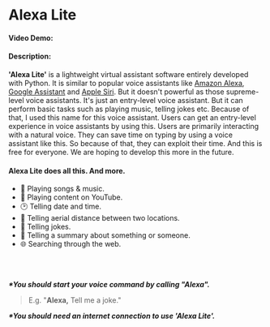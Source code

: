 # Alexa Lite
#### Video Demo: <URL HERE>
#### Description:

**'Alexa Lite'** is a lightweight virtual assistant software entirely developed with Python. It is similar to popular voice assistants like [Amazon Alexa](https://developer.amazon.com/alexa), [Google Assistant](https://assistant.google.com/) and [Apple Siri](https://www.apple.com/siri/). But it doesn't powerful as those supreme-level voice assistants. It's just an entry-level voice assistant. But it can perform basic tasks such as playing music, telling jokes etc. Because of that, I used this name for this voice assistant. Users can get an entry-level experience in voice assistants by using this. Users are primarily interacting with a natural voice. They can save time on typing by using a voice assistant like this. So because of that, they can exploit their time. And this is free for everyone. We are hoping to develop this more in the future.

#### Alexa Lite does all this. And more.

- 🎵 Playing songs & music.
- 🎥 Playing content on YouTube.
- 🕑 Telling date and time.
- 📏 Telling aerial distance between two locations.
- 🤣 Telling jokes.
- 🧐 Telling a summary about something or someone.
- 🌐 Searching through the web.

<br>
</br>

***\*You should start your voice command by calling "Alexa".***
> E.g. "**Alexa,** Tell me a joke."

***\*You should need an internet connection to use 'Alexa Lite'.***
